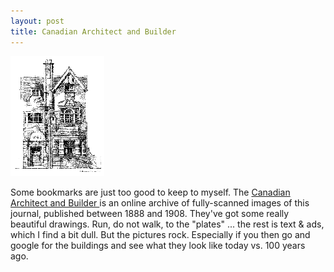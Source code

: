 ```yaml
---
layout: post
title: Canadian Architect and Builder 
---
```

<div class="floating_right"><a href="/weblog/images/2005/cab.gif"><img src="/weblog/images/2005/cab-sm.gif" alt="house drawing" /></a></div><p>Some bookmarks are just too good to keep to myself. The <a href="http://digital.library.mcgill.ca/cab/index.htm">Canadian Architect and Builder </a>is an online archive of fully-scanned images of this journal, published between 1888 and 1908. They've got some really beautiful drawings. Run, do not walk, to the "plates" ... the rest is text &amp; ads, which I find a bit dull. But the pictures rock. Especially if you then go and google for the buildings and see what they look like today vs. 100 years ago. </p>
